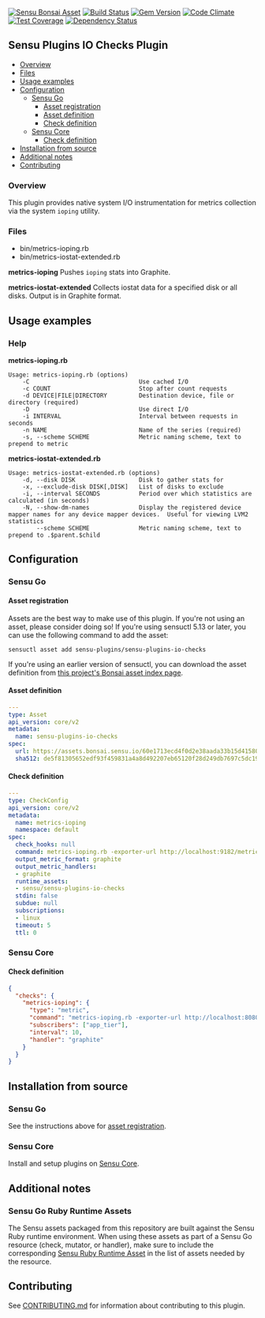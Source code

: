 [![Sensu Bonsai Asset](https://img.shields.io/badge/Bonsai-Download%20Me-brightgreen.svg?colorB=89C967&logo=sensu)](https://bonsai.sensu.io/assets/sensu-plugins/sensu-plugins-io-checks)
[ ![Build Status](https://travis-ci.org/sensu-plugins/sensu-plugins-io-checks.svg?branch=master)](https://travis-ci.org/sensu-plugins/sensu-plugins-io-checks)
[![Gem Version](https://badge.fury.io/rb/sensu-plugins-io-checks.svg)](http://badge.fury.io/rb/sensu-plugins-io-checks)
[![Code Climate](https://codeclimate.com/github/sensu-plugins/sensu-plugins-io-checks/badges/gpa.svg)](https://codeclimate.com/github/sensu-plugins/sensu-plugins-io-checks)
[![Test Coverage](https://codeclimate.com/github/sensu-plugins/sensu-plugins-io-checks/badges/coverage.svg)](https://codeclimate.com/github/sensu-plugins/sensu-plugins-io-checks)
[![Dependency Status](https://gemnasium.com/sensu-plugins/sensu-plugins-io-checks.svg)](https://gemnasium.com/sensu-plugins/sensu-plugins-io-checks)

## Sensu Plugins IO Checks Plugin

- [Overview](#overview)
- [Files](#files)
- [Usage examples](#usage-examples)
- [Configuration](#configuration)
  - [Sensu Go](#sensu-go)
    - [Asset registration](#asset-registration)
    - [Asset definition](#asset-definition)
    - [Check definition](#check-definition)
  - [Sensu Core](#sensu-core)
    - [Check definition](#check-definition)
- [Installation from source](#installation-from-source)
- [Additional notes](#additional-notes)
- [Contributing](#contributing)

### Overview

This plugin provides native system I/O instrumentation for metrics collection via the system `ioping` utility.

### Files
 * bin/metrics-ioping.rb
 * bin/metrics-iostat-extended.rb
 
**metrics-ioping**
Pushes `ioping` stats into Graphite.

**metrics-iostat-extended**
Collects iostat data for a specified disk or all disks. Output is in Graphite format. 

## Usage examples

### Help

**metrics-ioping.rb**
```
Usage: metrics-ioping.rb (options)
    -C                               Use cached I/O
    -c COUNT                         Stop after count requests
    -d DEVICE|FILE|DIRECTORY         Destination device, file or directory (required)
    -D                               Use direct I/O
    -i INTERVAL                      Interval between requests in seconds
    -n NAME                          Name of the series (required)
    -s, --scheme SCHEME              Metric naming scheme, text to prepend to metric
```

**metrics-iostat-extended.rb**
```
Usage: metrics-iostat-extended.rb (options)
    -d, --disk DISK                  Disk to gather stats for
    -x, --exclude-disk DISK[,DISK]   List of disks to exclude
    -i, --interval SECONDS           Period over which statistics are calculated (in seconds)
    -N, --show-dm-names              Display the registered device mapper names for any device mapper devices.  Useful for viewing LVM2 statistics
        --scheme SCHEME              Metric naming scheme, text to prepend to .$parent.$child
```

## Configuration
### Sensu Go
#### Asset registration

Assets are the best way to make use of this plugin. If you're not using an asset, please consider doing so! If you're using sensuctl 5.13 or later, you can use the following command to add the asset: 

`sensuctl asset add sensu-plugins/sensu-plugins-io-checks`

If you're using an earlier version of sensuctl, you can download the asset definition from [this project's Bonsai asset index page](https://bonsai.sensu.io/assets/sensu-plugins/sensu-plugins-io-checks).

#### Asset definition

```yaml
---
type: Asset
api_version: core/v2
metadata:
  name: sensu-plugins-io-checks
spec:
  url: https://assets.bonsai.sensu.io/60e1713ecd4f0d2e38aada33b15d41580e716048/sensu-plugins-io-checks_2.0.0_centos_linux_amd64.tar.gz
  sha512: de5f81305652edf93f459831a4a8d492207eb65120f28d249db7697c5dc1925e90d1483c6c46d70f3a48e530e62c1c3170d01c33b9e0d663081dffea52ff7bed
```

#### Check definition

```yaml
---
type: CheckConfig
api_version: core/v2
metadata:
  name: metrics-ioping
  namespace: default
spec:
  check_hooks: null
  command: metrics-ioping.rb -exporter-url http://localhost:9182/metrics
  output_metric_format: graphite
  output_metric_handlers:
  - graphite
  runtime_assets:
  - sensu/sensu-plugins-io-checks
  stdin: false
  subdue: null
  subscriptions:
  - linux
  timeout: 5
  ttl: 0
```

### Sensu Core

#### Check definition
```json
{
  "checks": {
    "metrics-ioping": {
      "type": "metric",
      "command": "metrics-ioping.rb -exporter-url http://localhost:8080/metrics",
      "subscribers": ["app_tier"],
      "interval": 10,
      "handler": "graphite"
    }
  }
}
```

## Installation from source

### Sensu Go

See the instructions above for [asset registration](#asset-registration).

### Sensu Core

Install and setup plugins on [Sensu Core](https://docs.sensu.io/sensu-core/latest/installation/installing-plugins/).

## Additional notes

### Sensu Go Ruby Runtime Assets

The Sensu assets packaged from this repository are built against the Sensu Ruby runtime environment. When using these assets as part of a Sensu Go resource (check, mutator, or handler), make sure to include the corresponding [Sensu Ruby Runtime Asset](https://bonsai.sensu.io/assets/sensu/sensu-ruby-runtime) in the list of assets needed by the resource.

## Contributing

See [CONTRIBUTING.md](https://github.com/sensu-plugins/sensu-plugins-io-checks/blob/master/CONTRIBUTING.md) for information about contributing to this plugin.
